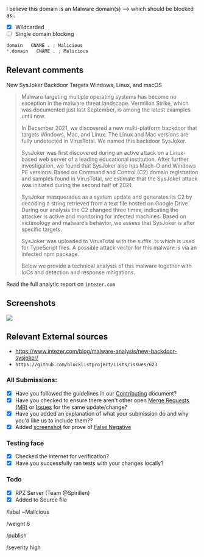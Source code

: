 I believe this domain is an Malware domain(s) --> which should be blocked as..

- [X] Wildcarded
- [ ] Single domain blocking

```python
domain   CNAME . ; Malicious
*.domain   CNAME . ; Malicious
```

## Relevant comments
New SysJoker Backdoor Targets Windows, Linux, and macOS

> Malware targeting multiple operating systems has become no exception in the malware threat landscape. Vermilion Strike, which was documented just last September, is among the latest examples until now.
>
> In December 2021, we discovered a new multi-platform backdoor that targets Windows, Mac, and Linux. The Linux and Mac versions are fully undetected in VirusTotal. We named this backdoor SysJoker.
>
> SysJoker was first discovered during an active attack on a Linux-based web server of a leading educational institution. After further investigation, we found that SysJoker also has Mach-O and Windows PE versions. Based on Command and Control (C2) domain registration and samples found in VirusTotal, we estimate that the SysJoker attack was initiated during the second half of 2021.
>
> SysJoker masquerades as a system update and generates its C2 by decoding a string retrieved from a text file hosted on Google Drive. During our analysis the C2 changed three times, indicating the attacker is active and monitoring for infected machines. Based on victimology and malware’s behavior, we assess that SysJoker is after specific targets.
>
> SysJoker was uploaded to VirusTotal with the suffix .ts which is used for TypeScript files. A possible attack vector for this malware is via an infected npm package.
>
> Below we provide a technical analysis of this malware together with IoCs and detection and response mitigations.

Read the full analytic report on `intezer.com`

## Screenshots
![](https://149520725.v2.pressablecdn.com/wp-content/uploads/2022/01/Untitled-22.png)

## Relevant External sources
- https://www.intezer.com/blog/malware-analysis/new-backdoor-sysjoker/
- `https://github.com/blocklistproject/Lists/issues/623`

### All Submissions:
- [X] Have you followed the guidelines in our [Contributing](CONTRIBUTING.md)
	  document?
- [x] Have you checked to ensure there aren't other open
      [Merge Requests (MR)](../merge_requests) or [Issues](../../issues) for the
      same update/change?
- [X] Have you added an explanation of what your submission do and why you'd
	  like us to include them??
- [X] Added [screenshot](https://mypdns.org/MypDNS/support/-/wikis/Screenshot)
	  for prove of [False Negative](https://mypdns.org/MypDNS/support/-/wikis/False-Negative)

### Testing face
- [X] Checked the internet for verification?
- [X] Have you successfully ran tests with your changes locally?

### Todo
- [X] RPZ Server (Team @Spirillen)
- [X] Added to Source file

/label ~Malicious

/weight 6

/publish

/severity high
